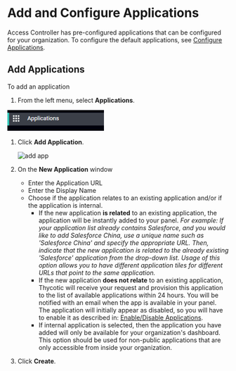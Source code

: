 [title]: # (Add Applications)
[tags]: # (thycotic access control)
[priority]: # (8)

# Add and Configure Applications

Access Controller has pre-configured applications that can be configured for your organization. To configure the default applications, see [Configure Applications](../admin/applications/cfg.md).

## Add Applications

To add an application

1. From the left menu, select __Applications__.

![applications-nav](images/applications-nav.png "Applications Nav")

1. Click __Add Application__.

   ![add app](../admin/applications/images/new-app.png "New Application modal")
1. On the __New Application__ window

   * Enter the Application URL
   * Enter the Display Name
   * Choose if the application relates to an existing application and/or if the application is internal.
        * If the new application **is related** to an existing application, the application will be instantly added to your panel. _For example: If your application list already contains Salesforce, and you would like to add Salesforce China, use a unique name such as 'Salesforce China' and specify the appropriate URL. Then, indicate that the new application is related to the already existing 'Salesforce' application from the drop-down list. Usage of this option allows you to have different application tiles for different URLs that point to the same application._
        * If the new application **does not relate** to an existing application, Thycotic will receive your request and provision this application to the list of available applications within 24 hours. You will be notified with an email when the app is available in your panel. The application will initially appear as disabled, so you will have to enable it as described in: [Enable/Disable Applications](../admin/applications/enable-app.md).
        * If internal application is selected, then the application you have added will only be available for your organization's dashboard. This option should be used for non-public applications that are only accessible from inside your organization.
1. Click __Create__.